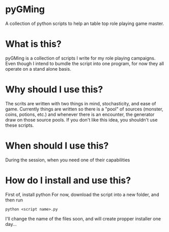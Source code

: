 pyGMing
=======

A collection of python scripts to help an table top role playing game master. 

What is this?
=======
pyGMing is a collection of scripts I write for my role playing campaigns. Even though I intend to bumdle the script into one program, for now they all operate on a stand alone basis. 

Why should I use this?
=======
The scrits are written with two things in mind, stochasticity, and ease of game. Currently things are written so there is a "pool" of sources (monster, coins, potions, etc.) and whenever there is an encounter, the generator draw on those source pools. If you don't like this idea, you shouldn't use these scripts. 

When should I use this?
=======
During the session, when you need one of their capabilities

How do I install and use this?
=======
First of, install python
For now, download the script into a new folder, and then run 

``python <script name>.py``

I'll change the name of the files soon, and will create propper installer one day...
